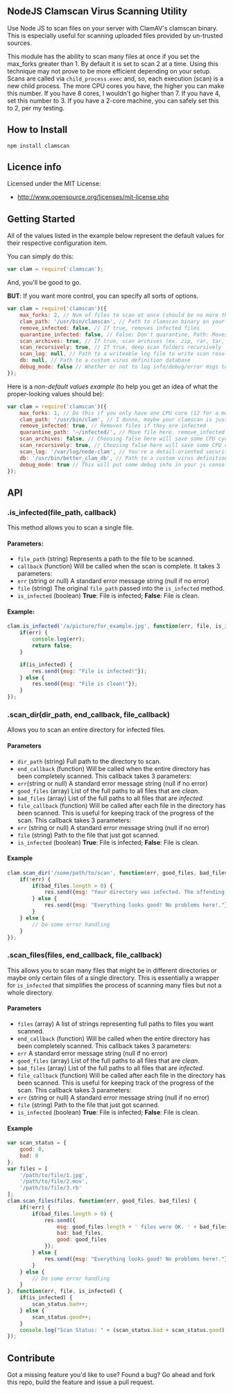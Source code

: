 ## NodeJS Clamscan Virus Scanning Utility

Use Node JS to scan files on your server with ClamAV's clamscan binary. This is especially useful for scanning uploaded files provided by un-trusted sources.

This module has the ability to scan many files at once if you set the max_forks greater than 1. By default it is set to scan 2 at a time. Using this technique may not prove to be more efficient depending on your setup. Scans are called via `child_process.exec` and, so, each execution (scan) is a new child process. The more CPU cores you have, the higher you can make this number. If you have 8 cores, I wouldn't go higher than 7. If you have 4, set this number to 3. If you have a 2-core machine, you can safely set this to 2, per my testing.

## How to Install

    npm install clamscan

## Licence info

Licensed under the MIT License:

* http://www.opensource.org/licenses/mit-license.php

## Getting Started

All of the values listed in the example below represent the default values for their respective configuration item.

You can simply do this:

```javascript
var clam = require('clamscan');
```

And, you'll be good to go. 

__BUT__: If you want more control, you can specify all sorts of options.

```javascript
var clam = require('clamscan')({
    max_forks: 2, // Num of files to scan at once (should be no more than # of CPU cores)
    clam_path: '/usr/bin/clamscan', // Path to clamscan binary on your server
    remove_infected: false, // If true, removes infected files
    quarantine_infected: false, // False: Don't quarantine, Path: Moves files to this place.
    scan_archives: true, // If true, scan archives (ex. zip, rar, tar, dmg, iso, etc...)
    scan_recursively: true, // If true, deep scan folders recursively
    scan_log: null, // Path to a writeable log file to write scan results into
    db: null, // Path to a custom virus definition database
    debug_mode: false // Whether or not to log info/debug/error msgs to the console
});
```

Here is a _non-default values example_ (to help you get an idea of what the proper-looking values should be):

```javascript
var clam = require('clamscan')({
    max_forks: 1, // Do this if you only have one CPU core (12 for a monster machine)
    clam_path: '/usr/bin/clam', // I dunno, maybe your clamscan is just call "clam"
    remove_infected: true, // Removes files if they are infected
    quarantine_path: '~/infected/', // Move file here. remove_infected must be FALSE, though.
    scan_archives: false, // Choosing false here will save some CPU cycles
    scan_recursively: true, // Choosing false here will save some CPU cycles
    scan_log: '/var/log/node-clam', // You're a detail-oriented security professional.
    db: '/usr/bin/better_clam_db', // Path to a custom virus definition database
    debug_mode: true // This will put some debug info in your js console
});
```

## API 
 
### .is_infected(file_path, callback)

This method allows you to scan a single file.

#### Parameters: 

* `file_path` (string) Represents a path to the file to be scanned.
* `callback` (function) Will be called when the scan is complete. It takes 3 parameters:
 * `err` (string or null) A standard error message string (null if no error)
 * `file` (string) The original `file_path` passed into the `is_infected` method.
 * `is_infected` (boolean) __True__: File is infected; __False__: File is clean.


#### Example:
```javascript
clam.is_infected('/a/picture/for_example.jpg', function(err, file, is_infected) {
    if(err) {
        console.log(err);
        return false;
    }

    if(is_infected) {
        res.send({msg: "File is infected!"});
    } else {
        res.send({msg: "File is clean!"});
    }
});
```
 
### .scan_dir(dir_path, end_callback, file_callback) 
 
Allows you to scan an entire directory for infected files.

#### Parameters

* `dir_path` (string) Full path to the directory to scan.
* `end_callback` (function) Will be called when the entire directory has been completely scanned. This callback takes 3 parameters:
 * `err`(string or null) A standard error message string (null if no error)
 * `good_files` (array) List of the full paths to all files that are _clean_.
 * `bad_files` (array) List of the full paths to all files that are _infected_.
* `file_callback` (function) Will be called after each file in the directory has been scanned. This is useful for keeping track of the progress of the scan. This callback takes 3 parameters:
 * `err` (string or null) A standard error message string (null if no error)
 * `file` (string) Path to the file that just got scanned.
 * `is_infected` (boolean) __True__: File is infected; __False__: File is clean.
 
#### Example
```javascript
clam.scan_dir('/some/path/to/scan', function(err, good_files, bad_files) {
    if(!err) {
        if(bad_files.length > 0) {
            res.send({msg: "Your directory was infected. The offending files have been quarantined."});
        } else {
            res.send({msg: "Everything looks good! No problems here!."});
        }
    } else {
        // Do some error handling
    }
});
```

### .scan_files(files, end_callback, file_callback)

This allows you to scan many files that might be in different directories or maybe only certain files of a single directory. This is essentially a wrapper for `is_infected` that simplifies the process of scanning many files but not a whole directory.

#### Parameters

* `files` (array) A list of strings representing full paths to files you want scanned.
* `end_callback` (function) Will be called when the entire directory has been completely scanned. This callback takes 3 parameters:
 * `err` A standard error message string (null if no error)
 * `good_files` (array) List of the full paths to all files that are _clean_.
 * `bad_files` (array) List of the full paths to all files that are _infected_.
* `file_callback` (function) Will be called after each file in the directory has been scanned. This is useful for keeping track of the progress of the scan. This callback takes 3 parameters:
 * `err` (string or null) A standard error message string (null if no error)
 * `file` (string) Path to the file that just got scanned.
 * `is_infected` (boolean) __True__: File is infected; __False__: File is clean.

#### Example

```javascript
var scan_status = {
	good: 0,
	bad: 0
};
var files = [
    '/path/to/file/1.jpg',
    '/path/to/file/2.mov',
    '/path/to/file/3.rb'
];
clam.scan_files(files, function(err, good_files, bad_files) {
    if(!err) {
        if(bad_files.length > 0) {
            res.send({
                msg: good_files.length + ' files were OK. ' + bad_files.length + ' were infected!',
                bad: bad_files,
                good: good_files
            });
        } else {
            res.send({msg: "Everything looks good! No problems here!."});
        }
    } else {
        // Do some error handling
    }
}, function(err, file, is_infected) {
	if(is_infected) {
		scan_status.bad++;
	} else {
		scan_status.good++;
	}
	console.log("Scan Status: " + (scan_status.bad + scan_status.good) + "/" + files.length);
});
```

## Contribute

Got a missing feature you'd like to use? Found a bug? Go ahead and fork this repo, build the feature and issue a pull request.